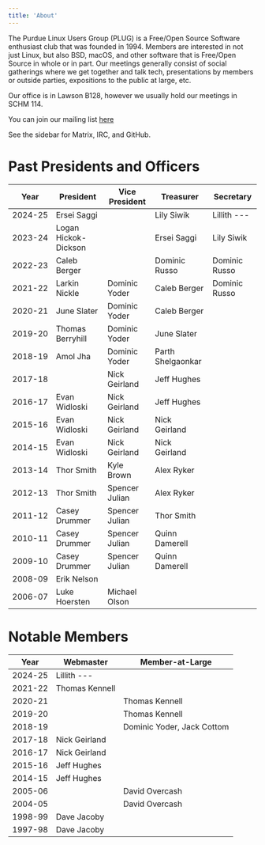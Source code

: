 ```yaml
---
title: 'About'
---
```


The Purdue Linux Users Group (PLUG) is a Free/Open Source Software enthusiast club that was founded in 1994.
Members are interested in not just Linux, but also BSD, macOS, and other software that is Free/Open Source in whole or in part.
Our meetings generally consist of social gatherings where we get together and talk tech, presentations by members or outside parties, expositions to the public at large, etc.

Our office is in Lawson B128, however we usually hold our meetings in SCHM 114.

You can join our mailing list [here](https://groups.google.com/forum/#!forum/purduelug/join)

See the sidebar for Matrix, IRC, and GitHub.

# Past Presidents and Officers

<style type="text/css">
td:first-child {
    white-space: nowrap;
}
</style>

| Year    | President            | Vice President | Treasurer         | Secretary     |
|---------|----------------------|----------------|-------------------|---------------|
| 2024-25 | Ersei Saggi          |                | Lily Siwik        | Lillith ---   |
| 2023-24 | Logan Hickok-Dickson |                | Ersei Saggi       | Lily Siwik    |
| 2022-23 | Caleb Berger         |                | Dominic Russo     | Dominic Russo |
| 2021-22 | Larkin Nickle        | Dominic Yoder  | Caleb Berger      | Dominic Russo |
| 2020-21 | June Slater          | Dominic Yoder  | Caleb Berger      |               |
| 2019-20 | Thomas Berryhill     | Dominic Yoder  | June Slater       |               |
| 2018-19 | Amol Jha             | Dominic Yoder  | Parth Shelgaonkar |               |
| 2017-18 |                      | Nick Geirland  | Jeff Hughes       |               |
| 2016-17 | Evan Widloski        | Nick Geirland  | Jeff Hughes       |               |
| 2015-16 | Evan Widloski        | Nick Geirland  | Nick Geirland     |               |
| 2014-15 | Evan Widloski        | Nick Geirland  | Nick Geirland     |               |
| 2013-14 | Thor Smith           | Kyle Brown     | Alex Ryker        |               |
| 2012-13 | Thor Smith           | Spencer Julian | Alex Ryker        |               |
| 2011-12 | Casey Drummer        | Spencer Julian | Thor Smith        |               |
| 2010-11 | Casey Drummer        | Spencer Julian | Quinn Damerell    |               |
| 2009-10 | Casey Drummer        | Spencer Julian | Quinn Damerell    |               |
| 2008-09 | Erik Nelson          |                |                   |               |
| 2006-07 | Luke Hoersten        | Michael Olson  |                   |               |

# Notable Members

| Year    | Webmaster      | Member-at-Large            |
|---------|----------------|----------------------------|
| 2024-25 | Lillith ---    |                            |
| 2021-22 | Thomas Kennell |                            |
| 2020-21 |                | Thomas Kennell             |
| 2019-20 |                | Thomas Kennell             |
| 2018-19 |                | Dominic Yoder, Jack Cottom |
| 2017-18 | Nick Geirland  |                            |
| 2016-17 | Nick Geirland  |                            |
| 2015-16 | Jeff Hughes    |                            |
| 2014-15 | Jeff Hughes    |                            |
| 2005-06 |                | David Overcash             |
| 2004-05 |                | David Overcash             |
| 1998-99 | Dave Jacoby    |                            |
| 1997-98 | Dave Jacoby    |                            |
